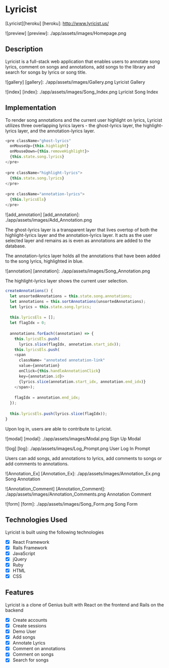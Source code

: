 # Lyricist

[Lyricist][heroku]
[heroku]: http://www.lyricist.us/

![preview]
[preview]:	./app/assets/images/Homepage.png


## Description
Lyricist is a full-stack web application that enables users to annotate song lyrics, comment on songs and annotations,
add songs to the library and search for songs by lyrics or song title.

![gallery]
[gallery]: ./app/assets/images/Gallery.png
Lyricist Gallery

![index]
[index]: ./app/assets/images/Song_Index.png
Lyricist Song Index

## Implementation
To render song annotations and the current user highlight on lyrics, Lyricist utilizes three overlapping lyrics layers - the ghost-lyrics layer, the highlight-lyrics layer, and the annotation-lyrics layer.

```javascript
<pre className="ghost-lyrics"
  onMouseUp={this.highlight}
  onMouseDown={this.removeHighlight}>
  {this.state.song.lyrics}
</pre>

<pre className="highlight-lyrics">
  {this.state.song.lyrics}
</pre>

<pre className="annotation-lyrics">
  {this.lyricsEls}
</pre>
```

![add_annotation]
[add_annotation]:	./app/assets/images/Add_Annotation.png

The ghost-lyrics layer is a transparent layer that lives overtop of both the highlight-lyrics layer and the annotation-lyrics layer.
It acts as the user selected layer and remains as is even as annotations are added to the database.

The annotation-lyrics layer holds all the annotations that have been added to the song lyrics, highlighted in blue.

![annotation]
[annotation]: ./app/assets/images/Song_Annotation.png

The highlight-lyrics layer shows the current user selection.

```javascript
createAnnotations() {
  let unsortedAnnotations = this.state.song.annotations;
  let annotations = this.sortAnnotations(unsortedAnnotations);
  let lyrics = this.state.song.lyrics;

  this.lyricsEls = [];
  let flagIdx = 0;

  annotations.forEach((annotation) => {
    this.lyricsEls.push(
      lyrics.slice(flagIdx, annotation.start_idx));
    this.lyricsEls.push(
    <span
      className= "annotated annotation-link"
      value={annotation}
      onClick={this.handleAnnotationClick}
      key={annotation.id}>
      {lyrics.slice(annotation.start_idx, annotation.end_idx)}
    </span>);

    flagIdx = annotation.end_idx;
  });

  this.lyricsEls.push(lyrics.slice(flagIdx));
}
```

Upon log in, users are able to contribute to Lyricist.

![modal]
[modal]: ./app/assets/images/Modal.png
Sign Up Modal

![log]
[log]: ./app/assets/images/Log_Prompt.png
User Log In Prompt

Users can add songs, add annotations to lyrics, add comments to songs or add comments to annotations.

![Annotation_Ex]
[Annotation_Ex]: ./app/assets/images/Annotation_Ex.png
Song Annotation

![Annotation_Comment]
[Annotation_Comment]: ./app/assets/images/Annotation_Comments.png
Annotation Comment

![form]
[form]: ./app/assets/images/Song_Form.png
Song Form

## Technologies Used
Lyricist is built using the following technologies

- [X] React Framework
- [X] Rails Framework
- [X] JavaScript
- [X] jQuery
- [X] Ruby
- [X] HTML
- [X] CSS

## Features
Lyricist is a clone of Genius built with React on the frontend and Rails on the backend

- [x] Create accounts
- [x] Create sessions
- [x] Demo User
- [x] Add songs
- [x] Annotate Lyrics
- [x] Comment on annotations
- [x] Comment on songs
- [x] Search for songs
